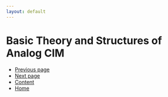 ```yaml
---
layout: default
---
```


# Basic Theory and Structures of Analog CIM

* [Previous page](./Introduction.html)
* [Next page](./How-are-weights-mapped-on-analog-tiles.html)
* [Content](./Introduction.html)
* [Home](../)